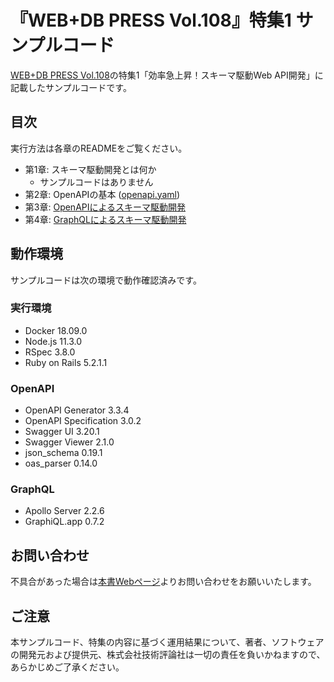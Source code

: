 # 『WEB+DB PRESS Vol.108』特集1 サンプルコード

[WEB+DB PRESS Vol.108](https://gihyo.jp/magazine/wdpress/archive/2019/vol108)の特集1「効率急上昇！スキーマ駆動Web API開発」に記載したサンプルコードです。

## 目次

実行方法は各章のREADMEをご覧ください。

- 第1章: スキーマ駆動開発とは何か
  - サンプルコードはありません
- 第2章: OpenAPIの基本 ([openapi.yaml](https://github.com/wdpress/WDP108_schema_driven_development/blob/master/openapi.yaml))
- 第3章: [OpenAPIによるスキーマ駆動開発](https://github.com/wdpress/WDP108_schema_driven_development/tree/master/ch3)
- 第4章: [GraphQLによるスキーマ駆動開発](https://github.com/wdpress/WDP108_schema_driven_development/tree/master/ch4)

## 動作環境

サンプルコードは次の環境で動作確認済みです。

### 実行環境

- Docker 18.09.0
- Node.js 11.3.0
- RSpec 3.8.0
- Ruby on Rails 5.2.1.1

### OpenAPI

- OpenAPI Generator 3.3.4
- OpenAPI Specification 3.0.2
- Swagger UI 3.20.1
- Swagger Viewer 2.1.0
- json_schema 0.19.1
- oas_parser 0.14.0

### GraphQL

- Apollo Server 2.2.6
- GraphiQL.app 0.7.2

## お問い合わせ

不具合があった場合は[本書Webページ](https://gihyo.jp/magazine/wdpress/archive/2019/vol108)よりお問い合わせをお願いいたします。

## ご注意

本サンプルコード、特集の内容に基づく運用結果について、著者、ソフトウェアの開発元および提供元、株式会社技術評論社は一切の責任を負いかねますので、あらかじめご了承ください。
